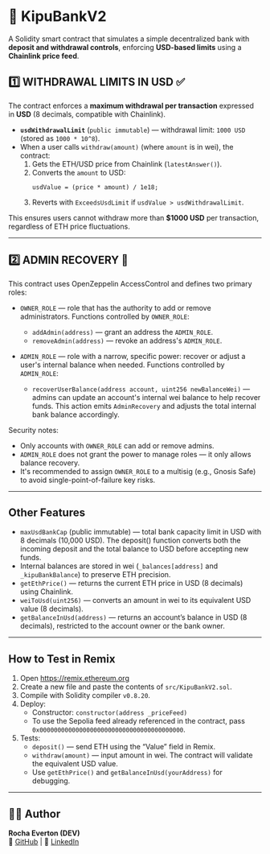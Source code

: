 # 🏦 KipuBankV2

A Solidity smart contract that simulates a simple decentralized bank with **deposit and withdrawal controls**, enforcing **USD-based limits** using a **Chainlink price feed**.

## 1️⃣ WITHDRAWAL LIMITS IN USD ✅

The contract enforces a **maximum withdrawal per transaction** expressed in **USD** (8 decimals, compatible with Chainlink).

- **`usdWithdrawalLimit`** (`public immutable`) — withdrawal limit: `1000 USD` (stored as `1000 * 10^8`).
- When a user calls `withdraw(amount)` (where `amount` is in wei), the contract:
  1. Gets the ETH/USD price from Chainlink (`latestAnswer()`).
  2. Converts the `amount` to USD:
     ```solidity
     usdValue = (price * amount) / 1e18;
     ```
  3. Reverts with `ExceedsUsdLimit` if `usdValue > usdWithdrawalLimit`.

 This ensures users cannot withdraw more than **$1000 USD** per transaction, regardless of ETH price fluctuations.

---

## 2️⃣ ADMIN RECOVERY 🔑

This contract uses OpenZeppelin AccessControl and defines two primary roles:

- `OWNER_ROLE` — role that has the authority to add or remove administrators. 
    Functions controlled by `OWNER_ROLE`:
    - `addAdmin(address)` — grant an address the `ADMIN_ROLE`.
    - `removeAdmin(address)` — revoke an address's `ADMIN_ROLE`.

- `ADMIN_ROLE` — role with a narrow, specific power: recover or adjust a user's internal balance when needed. 
    Functions controlled by `ADMIN_ROLE`:
    - `recoverUserBalance(address account, uint256 newBalanceWei)` — admins can update an account's internal wei balance to help recover funds. This action emits `AdminRecovery` and adjusts the total internal bank balance accordingly.

Security notes:
- Only accounts with `OWNER_ROLE` can add or remove admins.
- `ADMIN_ROLE` does not grant the power to manage roles — it only allows balance recovery.
- It's recommended to assign `OWNER_ROLE` to a multisig (e.g., Gnosis Safe) to avoid single-point-of-failure key risks.

---

## Other Features

- `maxUsdBankCap` (public immutable) — total bank capacity limit in USD with 8 decimals (10,000 USD).
The deposit() function converts both the incoming deposit and the total balance to USD before accepting new funds.
- Internal balances are stored in wei (`_balances[address]` and `_kipuBankBalance`) to preserve ETH precision.
- `getEthPrice()` — returns the current ETH price in USD (8 decimals) using Chainlink.
- `weiToUsd(uint256)` — converts an amount in wei to its equivalent USD value (8 decimals).
- `getBalanceInUsd(address)` — returns an account’s balance in USD (8 decimals), restricted to the account owner or the bank owner.

---

## How to Test in Remix

1. Open https://remix.ethereum.org
2. Create a new file and paste the contents of `src/KipuBankV2.sol`.
3. Compile with Solidity compiler `v0.8.20`.
4. Deploy:
    - Constructor: `constructor(address _priceFeed)`
    - To use the Sepolia feed already referenced in the contract, pass `0x0000000000000000000000000000000000000000`.
5. Tests:
    - `deposit()` — send ETH using the “Value” field in Remix.
    - `withdraw(amount)` — input amount in wei. The contract will validate the equivalent USD value.
    - Use `getEthPrice()` and `getBalanceInUsd(yourAddress)` for debugging.

---

## 🧑‍💻 Author
**Rocha Everton (DEV)**  
📧 [GitHub](https://github.com/rochaevertondev/) | 💬 [LinkedIn](https://linkedin.com/in/rochaevertondev/) 
